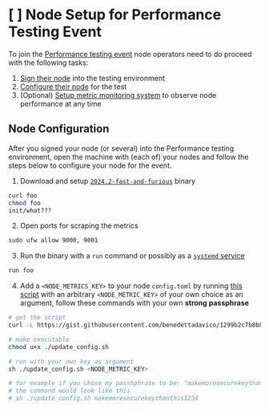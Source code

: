 # [ ] Node Setup for Performance Testing Event

To join the [Performance testing event]({{performance_testing_webpage}}) node operators need to do proceed with the following tasks:

1. [Sign their node]({{performance_testing_webpage}}) into the testing environment
2. [Configure their node](#node-configuration) for the test
3. (Optional) [Setup metric monitoring system](templates.md) to observe node performance at any time

## Node Configuration

After you signed your node (or several) into the Performance testing environment, open the machine with (each of) your nodes and follow the steps below to configure your node for the event.

1. Download and setup [`2024.2-fast-and-furious`](URL) binary
```sh
curl foo
chmod foo
init/what???
```


2. Open ports for scraping the metrics
```sh
sudo ufw allow 9000, 9001
```

3. Run the binary with a `run` command or possibly as a [`systemd` service](../nodes/maintenance.md#systemd)
```sh
run foo
```

4. Add a `<NODE_METRICS_KEY>` to your node `config.toml` by running [this script](https://gist.github.com/benedettadavico/1299b2c7b8b8282c15eafb1914fb3594) with an arbitrary `<NODE_METRIC_KEY>` of your own choice as an argument, follow these commands with your own **strong passphrase**
```sh
# get the script
curl -L https://gist.githubusercontent.com/benedettadavico/1299b2c7b8b8282c15eafb1914fb3594/raw/500c36037615a515f2f3e007baa25e6a2c277d4a/update_config.sh -o update_config.sh

# make executable
chmod u+x ./update_config.sh

# run with your own key as argument
sh ./update_config.sh <NODE_METRIC_KEY>

# for example if you chose my passhphrase to be: "makemoresecurekeythanthis1234"
# the command would look like this
# sh ./update_config.sh makemoresecurekeythanthis1234
```

<!--
TODO:
- Changes on binary side of things - create a binary release solely for mixnodes (release/2024.2-fast-and-furious) - have set it up as a pre-release and that only (in process)
- investigate if https://github.com/nymtech/nym/pull/4474 can work alongside ipr as a backup (it will be good to kill all birds with one stone here)
- more regression testing to do on the env, to ensure no blacklisting of gateways/mixnodes and ensure the env is behaving correctly + document it
-->
